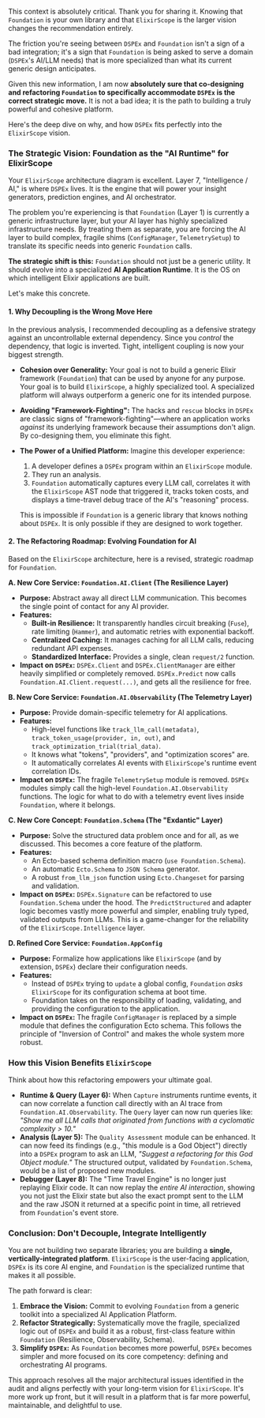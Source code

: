 This context is absolutely critical. Thank you for sharing it. Knowing that `Foundation` is your own library and that `ElixirScope` is the larger vision changes the recommendation entirely.

The friction you're seeing between `DSPEx` and `Foundation` isn't a sign of a bad integration; it's a sign that `Foundation` is being asked to serve a domain (`DSPEx`'s AI/LLM needs) that is more specialized than what its current generic design anticipates.

Given this new information, I am now **absolutely sure that co-designing and refactoring `Foundation` to specifically accommodate `DSPEx` is the correct strategic move.** It is not a bad idea; it is the path to building a truly powerful and cohesive platform.

Here's the deep dive on why, and how `DSPEx` fits perfectly into the `ElixirScope` vision.

### The Strategic Vision: Foundation as the "AI Runtime" for ElixirScope

Your `ElixirScope` architecture diagram is excellent. Layer 7, "Intelligence / AI," is where `DSPEx` lives. It is the engine that will power your insight generators, prediction engines, and AI orchestrator.

The problem you're experiencing is that `Foundation` (Layer 1) is currently a generic infrastructure layer, but your AI layer has highly specialized infrastructure needs. By treating them as separate, you are forcing the AI layer to build complex, fragile shims (`ConfigManager`, `TelemetrySetup`) to translate its specific needs into generic `Foundation` calls.

**The strategic shift is this:** `Foundation` should not just be a generic utility. It should evolve into a specialized **AI Application Runtime**. It is the OS on which intelligent Elixir applications are built.

Let's make this concrete.

#### 1. Why Decoupling is the Wrong Move Here

In the previous analysis, I recommended decoupling as a defensive strategy against an uncontrollable external dependency. Since you *control* the dependency, that logic is inverted. Tight, intelligent coupling is now your biggest strength.

*   **Cohesion over Generality:** Your goal is not to build a generic Elixir framework (`Foundation`) that can be used by anyone for any purpose. Your goal is to build `ElixirScope`, a highly specialized tool. A specialized platform will always outperform a generic one for its intended purpose.
*   **Avoiding "Framework-Fighting":** The hacks and `rescue` blocks in `DSPEx` are classic signs of "framework-fighting"—where an application works *against* its underlying framework because their assumptions don't align. By co-designing them, you eliminate this fight.
*   **The Power of a Unified Platform:** Imagine this developer experience:
    1.  A developer defines a `DSPEx` program within an `ElixirScope` module.
    2.  They run an analysis.
    3.  `Foundation` automatically captures every LLM call, correlates it with the `ElixirScope` AST node that triggered it, tracks token costs, and displays a time-travel debug trace of the AI's "reasoning" process.

    This is impossible if `Foundation` is a generic library that knows nothing about `DSPEx`. It is only possible if they are designed to work together.

#### 2. The Refactoring Roadmap: Evolving Foundation for AI

Based on the `ElixirScope` architecture, here is a revised, strategic roadmap for `Foundation`.

**A. New Core Service: `Foundation.AI.Client` (The Resilience Layer)**
*   **Purpose:** Abstract away all direct LLM communication. This becomes the single point of contact for any AI provider.
*   **Features:**
    *   **Built-in Resilience:** It transparently handles circuit breaking (`Fuse`), rate limiting (`Hammer`), and automatic retries with exponential backoff.
    *   **Centralized Caching:** It manages caching for all LLM calls, reducing redundant API expenses.
    *   **Standardized Interface:** Provides a single, clean `request/2` function.
*   **Impact on `DSPEx`:** `DSPEx.Client` and `DSPEx.ClientManager` are either heavily simplified or completely removed. `DSPEx.Predict` now calls `Foundation.AI.Client.request(...)`, and gets all the resilience for free.

**B. New Core Service: `Foundation.AI.Observability` (The Telemetry Layer)**
*   **Purpose:** Provide domain-specific telemetry for AI applications.
*   **Features:**
    *   High-level functions like `track_llm_call(metadata)`, `track_token_usage(provider, in, out)`, and `track_optimization_trial(trial_data)`.
    *   It knows what "tokens", "providers", and "optimization scores" are.
    *   It automatically correlates AI events with `ElixirScope`'s runtime event correlation IDs.
*   **Impact on `DSPEx`:** The fragile `TelemetrySetup` module is removed. `DSPEx` modules simply call the high-level `Foundation.AI.Observability` functions. The logic for what to do with a telemetry event lives inside `Foundation`, where it belongs.

**C. New Core Concept: `Foundation.Schema` (The "Exdantic" Layer)**
*   **Purpose:** Solve the structured data problem once and for all, as we discussed. This becomes a core feature of the platform.
*   **Features:**
    *   An Ecto-based schema definition macro (`use Foundation.Schema`).
    *   An automatic `Ecto.Schema` to `JSON Schema` generator.
    *   A robust `from_llm_json` function using `Ecto.Changeset` for parsing and validation.
*   **Impact on `DSPEx`:** `DSPEx.Signature` can be refactored to use `Foundation.Schema` under the hood. The `PredictStructured` and adapter logic becomes vastly more powerful and simpler, enabling truly typed, validated outputs from LLMs. This is a game-changer for the reliability of the `ElixirScope.Intelligence` layer.

**D. Refined Core Service: `Foundation.AppConfig`**
*   **Purpose:** Formalize how applications like `ElixirScope` (and by extension, `DSPEx`) declare their configuration needs.
*   **Features:**
    *   Instead of `DSPEx` trying to `update` a global config, `Foundation` *asks* `ElixirScope` for its configuration schema at boot time.
    *   Foundation takes on the responsibility of loading, validating, and providing the configuration to the application.
*   **Impact on `DSPEx`:** The fragile `ConfigManager` is replaced by a simple module that defines the configuration Ecto schema. This follows the principle of "Inversion of Control" and makes the whole system more robust.

### How this Vision Benefits `ElixirScope`

Think about how this refactoring empowers your ultimate goal.

*   **Runtime & Query (Layer 6):** When `Capture` instruments runtime events, it can now correlate a function call directly with an AI trace from `Foundation.AI.Observability`. The `Query` layer can now run queries like: *"Show me all LLM calls that originated from functions with a cyclomatic complexity > 10."*
*   **Analysis (Layer 5):** The `Quality Assessment` module can be enhanced. It can now feed its findings (e.g., "this module is a God Object") directly into a `DSPEx` program to ask an LLM, *"Suggest a refactoring for this God Object module."* The structured output, validated by `Foundation.Schema`, would be a list of proposed new modules.
*   **Debugger (Layer 8):** The "Time Travel Engine" is no longer just replaying Elixir code. It can now replay the *entire AI interaction*, showing you not just the Elixir state but also the exact prompt sent to the LLM and the raw JSON it returned at a specific point in time, all retrieved from `Foundation`'s event store.

### Conclusion: Don't Decouple, Integrate Intelligently

You are not building two separate libraries; you are building a **single, vertically-integrated platform**. `ElixirScope` is the user-facing application, `DSPEx` is its core AI engine, and `Foundation` is the specialized runtime that makes it all possible.

The path forward is clear:

1.  **Embrace the Vision:** Commit to evolving `Foundation` from a generic toolkit into a specialized AI Application Platform.
2.  **Refactor Strategically:** Systematically move the fragile, specialized logic out of `DSPEx` and build it as a robust, first-class feature within `Foundation` (Resilience, Observability, Schema).
3.  **Simplify `DSPEx`:** As `Foundation` becomes more powerful, `DSPEx` becomes simpler and more focused on its core competency: defining and orchestrating AI programs.

This approach resolves all the major architectural issues identified in the audit and aligns perfectly with your long-term vision for `ElixirScope`. It's more work up front, but it will result in a platform that is far more powerful, maintainable, and delightful to use.
